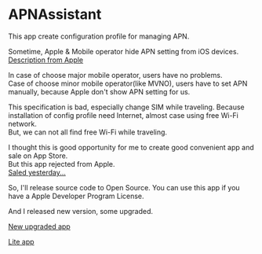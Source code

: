 # APNAssistant

This app create configuration profile for managing APN.

Sometime, Apple & Mobile operator hide APN setting from iOS devices.  
[Description from Apple](https://support.apple.com/HT201699)

In case of choose major mobile operator, users have no problems.  
Case of choose minor mobile operator(like MVNO), users have to set APN manually, because Apple don't show APN setting for us.

This specification is bad, especially change SIM while traveling.
Because installation of config profile need Internet, almost case using free Wi-Fi network.  
But, we can not all find free Wi-Fi while traveling.

I thought this is good opportunity for me to create good convenient app and sale on App Store.  
But this app rejected from Apple.  
[Saled yesterday...](https://itunes.apple.com/us/app/apn-assistant/id969847336?mt=8)


So, I'll release source code to Open Source.
You can use this app if you have a Apple Developer Program License.  

And I released new version, some upgraded.  

[New upgraded app](https://itunes.apple.com/jp/app/apnashisutanto2/id1160309695?mt=8&ign-mpt=uo%3D4)

[Lite app](https://itunes.apple.com/app/apn-memo/id1158896621?mt=8)


